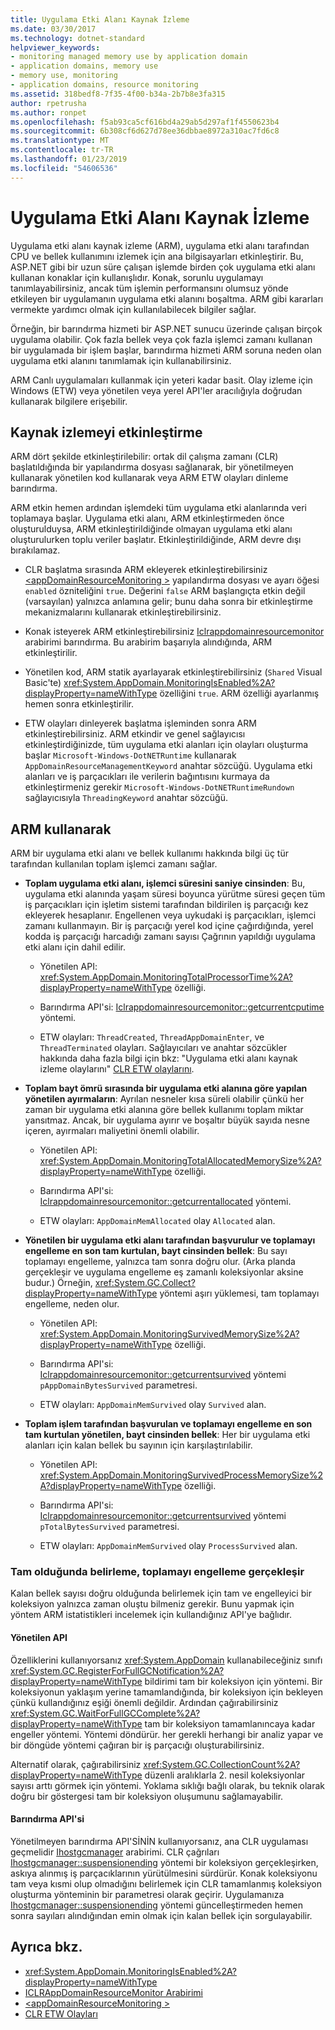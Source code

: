 ```yaml
---
title: Uygulama Etki Alanı Kaynak İzleme
ms.date: 03/30/2017
ms.technology: dotnet-standard
helpviewer_keywords:
- monitoring managed memory use by application domain
- application domains, memory use
- memory use, monitoring
- application domains, resource monitoring
ms.assetid: 318bedf8-7f35-4f00-b34a-2b7b8e3fa315
author: rpetrusha
ms.author: ronpet
ms.openlocfilehash: f5ab93ca5cf616bd4a29ab5d297af1f4550623b4
ms.sourcegitcommit: 6b308cf6d627d78ee36dbbae8972a310ac7fd6c8
ms.translationtype: MT
ms.contentlocale: tr-TR
ms.lasthandoff: 01/23/2019
ms.locfileid: "54606536"
---
```

# <a name="application-domain-resource-monitoring"></a>Uygulama Etki Alanı Kaynak İzleme
Uygulama etki alanı kaynak izleme (ARM), uygulama etki alanı tarafından CPU ve bellek kullanımını izlemek için ana bilgisayarları etkinleştirir. Bu, ASP.NET gibi bir uzun süre çalışan işlemde birden çok uygulama etki alanı kullanan konaklar için kullanışlıdır. Konak, sorunlu uygulamayı tanımlayabilirsiniz, ancak tüm işlemin performansını olumsuz yönde etkileyen bir uygulamanın uygulama etki alanını boşaltma. ARM gibi kararları vermekte yardımcı olmak için kullanılabilecek bilgiler sağlar.  
  
 Örneğin, bir barındırma hizmeti bir ASP.NET sunucu üzerinde çalışan birçok uygulama olabilir. Çok fazla bellek veya çok fazla işlemci zamanı kullanan bir uygulamada bir işlem başlar, barındırma hizmeti ARM soruna neden olan uygulama etki alanını tanımlamak için kullanabilirsiniz.  
  
 ARM Canlı uygulamaları kullanmak için yeteri kadar basit. Olay izleme için Windows (ETW) veya yönetilen veya yerel API'ler aracılığıyla doğrudan kullanarak bilgilere erişebilir.  
  
## <a name="enabling-resource-monitoring"></a>Kaynak izlemeyi etkinleştirme  
 ARM dört şekilde etkinleştirilebilir: ortak dil çalışma zamanı (CLR) başlatıldığında bir yapılandırma dosyası sağlanarak, bir yönetilmeyen kullanarak yönetilen kod kullanarak veya ARM ETW olayları dinleme barındırma.  
  
 ARM etkin hemen ardından işlemdeki tüm uygulama etki alanlarında veri toplamaya başlar. Uygulama etki alanı, ARM etkinleştirmeden önce oluşturulduysa, ARM etkinleştirildiğinde olmayan uygulama etki alanı oluşturulurken toplu veriler başlatır. Etkinleştirildiğinde, ARM devre dışı bırakılamaz.  
  
-   CLR başlatma sırasında ARM ekleyerek etkinleştirebilirsiniz [ \<appDomainResourceMonitoring >](../../../docs/framework/configure-apps/file-schema/runtime/appdomainresourcemonitoring-element.md) yapılandırma dosyası ve ayarı öğesi `enabled` özniteliğini `true`. Değerini `false` ARM başlangıçta etkin değil (varsayılan) yalnızca anlamına gelir; bunu daha sonra bir etkinleştirme mekanizmalarını kullanarak etkinleştirebilirsiniz.  
  
-   Konak isteyerek ARM etkinleştirebilirsiniz [Iclrappdomainresourcemonitor](../../../docs/framework/unmanaged-api/hosting/iclrappdomainresourcemonitor-interface.md) arabirimi barındırma. Bu arabirim başarıyla alındığında, ARM etkinleştirilir.  
  
-   Yönetilen kod, ARM statik ayarlayarak etkinleştirebilirsiniz (`Shared` Visual Basic'te) <xref:System.AppDomain.MonitoringIsEnabled%2A?displayProperty=nameWithType> özelliğini `true`. ARM özelliği ayarlanmış hemen sonra etkinleştirilir.  
  
-   ETW olayları dinleyerek başlatma işleminden sonra ARM etkinleştirebilirsiniz. ARM etkindir ve genel sağlayıcısı etkinleştirdiğinizde, tüm uygulama etki alanları için olayları oluşturma başlar `Microsoft-Windows-DotNETRuntime` kullanarak `AppDomainResourceManagementKeyword` anahtar sözcüğü. Uygulama etki alanları ve iş parçacıkları ile verilerin bağıntısını kurmaya da etkinleştirmeniz gerekir `Microsoft-Windows-DotNETRuntimeRundown` sağlayıcısıyla `ThreadingKeyword` anahtar sözcüğü.  
  
## <a name="using-arm"></a>ARM kullanarak  
 ARM bir uygulama etki alanı ve bellek kullanımı hakkında bilgi üç tür tarafından kullanılan toplam işlemci zamanı sağlar.  
  
-   **Toplam uygulama etki alanı, işlemci süresini saniye cinsinden**: Bu, uygulama etki alanında yaşam süresi boyunca yürütme süresi geçen tüm iş parçacıkları için işletim sistemi tarafından bildirilen iş parçacığı kez ekleyerek hesaplanır. Engellenen veya uykudaki iş parçacıkları, işlemci zamanı kullanmayın. Bir iş parçacığı yerel kod içine çağırdığında, yerel kodda iş parçacığı harcadığı zamanı sayısı Çağrının yapıldığı uygulama etki alanı için dahil edilir.  
  
    -   Yönetilen API: <xref:System.AppDomain.MonitoringTotalProcessorTime%2A?displayProperty=nameWithType> özelliği.  
  
    -   Barındırma API'si: [Iclrappdomainresourcemonitor::getcurrentcputime](../../../docs/framework/unmanaged-api/hosting/iclrappdomainresourcemonitor-getcurrentcputime-method.md) yöntemi.  
  
    -   ETW olayları: `ThreadCreated`, `ThreadAppDomainEnter`, ve `ThreadTerminated` olayları. Sağlayıcıları ve anahtar sözcükler hakkında daha fazla bilgi için bkz: "Uygulama etki alanı kaynak izleme olaylarını" [CLR ETW olaylarını](../../../docs/framework/performance/clr-etw-events.md).  
  
-   **Toplam bayt ömrü sırasında bir uygulama etki alanına göre yapılan yönetilen ayırmaların**: Ayrılan nesneler kısa süreli olabilir çünkü her zaman bir uygulama etki alanına göre bellek kullanımı toplam miktar yansıtmaz. Ancak, bir uygulama ayırır ve boşaltır büyük sayıda nesne içeren, ayırmaları maliyetini önemli olabilir.  
  
    -   Yönetilen API: <xref:System.AppDomain.MonitoringTotalAllocatedMemorySize%2A?displayProperty=nameWithType> özelliği.  
  
    -   Barındırma API'si: [Iclrappdomainresourcemonitor::getcurrentallocated](../../../docs/framework/unmanaged-api/hosting/iclrappdomainresourcemonitor-getcurrentallocated-method.md) yöntemi.  
  
    -   ETW olayları: `AppDomainMemAllocated` olay `Allocated` alan.  
  
-   **Yönetilen bir uygulama etki alanı tarafından başvurulur ve toplamayı engelleme en son tam kurtulan, bayt cinsinden bellek**: Bu sayı toplamayı engelleme, yalnızca tam sonra doğru olur. (Arka planda gerçekleşir ve uygulama engelleme eş zamanlı koleksiyonlar aksine budur.) Örneğin, <xref:System.GC.Collect?displayProperty=nameWithType> yöntemi aşırı yüklemesi, tam toplamayı engelleme, neden olur.  
  
    -   Yönetilen API: <xref:System.AppDomain.MonitoringSurvivedMemorySize%2A?displayProperty=nameWithType> özelliği.  
  
    -   Barındırma API'si: [Iclrappdomainresourcemonitor::getcurrentsurvived](../../../docs/framework/unmanaged-api/hosting/iclrappdomainresourcemonitor-getcurrentsurvived-method.md) yöntemi `pAppDomainBytesSurvived` parametresi.  
  
    -   ETW olayları: `AppDomainMemSurvived` olay `Survived` alan.  
  
-   **Toplam işlem tarafından başvurulan ve toplamayı engelleme en son tam kurtulan yönetilen, bayt cinsinden bellek**: Her bir uygulama etki alanları için kalan bellek bu sayının için karşılaştırılabilir.  
  
    -   Yönetilen API: <xref:System.AppDomain.MonitoringSurvivedProcessMemorySize%2A?displayProperty=nameWithType> özelliği.  
  
    -   Barındırma API'si: [Iclrappdomainresourcemonitor::getcurrentsurvived](../../../docs/framework/unmanaged-api/hosting/iclrappdomainresourcemonitor-getcurrentsurvived-method.md) yöntemi `pTotalBytesSurvived` parametresi.  
  
    -   ETW olayları: `AppDomainMemSurvived` olay `ProcessSurvived` alan.  
  
### <a name="determining-when-a-full-blocking-collection-occurs"></a>Tam olduğunda belirleme, toplamayı engelleme gerçekleşir  
 Kalan bellek sayısı doğru olduğunda belirlemek için tam ve engelleyici bir koleksiyon yalnızca zaman oluştu bilmeniz gerekir. Bunu yapmak için yöntem ARM istatistikleri incelemek için kullandığınız API'ye bağlıdır.  
  
#### <a name="managed-api"></a>Yönetilen API  
 Özelliklerini kullanıyorsanız <xref:System.AppDomain> kullanabileceğiniz sınıfı <xref:System.GC.RegisterForFullGCNotification%2A?displayProperty=nameWithType> bildirimi tam bir koleksiyon için yöntemi. Bir koleksiyonun yaklaşım yerine tamamlandığında, bir koleksiyon için bekleyen çünkü kullandığınız eşiği önemli değildir. Ardından çağırabilirsiniz <xref:System.GC.WaitForFullGCComplete%2A?displayProperty=nameWithType> tam bir koleksiyon tamamlanıncaya kadar engeller yöntemi. Yöntemi döndürür. her gerekli herhangi bir analiz yapar ve bir döngüde yöntemi çağıran bir iş parçacığı oluşturabilirsiniz.  
  
 Alternatif olarak, çağırabilirsiniz <xref:System.GC.CollectionCount%2A?displayProperty=nameWithType> düzenli aralıklarla 2. nesil koleksiyonlar sayısı arttı görmek için yöntemi. Yoklama sıklığı bağlı olarak, bu teknik olarak doğru bir göstergesi tam bir koleksiyon oluşumunu sağlamayabilir.  
  
#### <a name="hosting-api"></a>Barındırma API'si  
 Yönetilmeyen barındırma API'SİNİN kullanıyorsanız, ana CLR uygulaması geçmelidir [Ihostgcmanager](../../../docs/framework/unmanaged-api/hosting/ihostgcmanager-interface.md) arabirimi. CLR çağrıları [Ihostgcmanager::suspensionending](../../../docs/framework/unmanaged-api/hosting/ihostgcmanager-suspensionending-method.md) yöntemi bir koleksiyon gerçekleşirken, askıya alınmış iş parçacıklarının yürütülmesini sürdürür. Konak koleksiyonu tam veya kısmi olup olmadığını belirlemek için CLR tamamlanmış koleksiyon oluşturma yönteminin bir parametresi olarak geçirir. Uygulamanıza [Ihostgcmanager::suspensionending](../../../docs/framework/unmanaged-api/hosting/ihostgcmanager-suspensionending-method.md) yöntemi güncelleştirmeden hemen sonra sayıları alındığından emin olmak için kalan bellek için sorgulayabilir.  
  
## <a name="see-also"></a>Ayrıca bkz.

- <xref:System.AppDomain.MonitoringIsEnabled%2A?displayProperty=nameWithType>
- [ICLRAppDomainResourceMonitor Arabirimi](../../../docs/framework/unmanaged-api/hosting/iclrappdomainresourcemonitor-interface.md)
- [\<appDomainResourceMonitoring >](../../../docs/framework/configure-apps/file-schema/runtime/appdomainresourcemonitoring-element.md)
- [CLR ETW Olayları](../../../docs/framework/performance/clr-etw-events.md)
